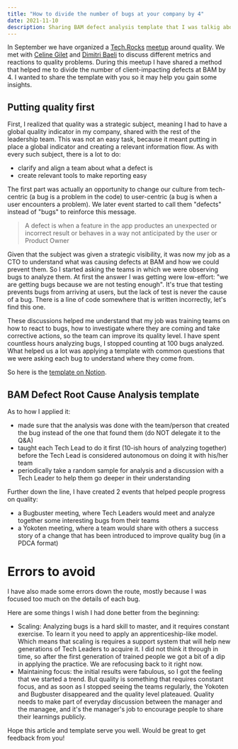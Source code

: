 ```yaml
---
title: "How to divide the number of bugs at your company by 4"
date: 2021-11-10
description: Sharing BAM defect analysis template that I was talkig about on Tech.Rocks Meetup
---
```


In September we have organized a [Tech.Rocks](http://www.tech.rocks/) [meetup](https://www.youtube.com/watch?v=C9IhY_h1h_Y) around quality. We met with [Celine Gilet](https://twitter.com/celinegilet) and [Dimitri Baeli](https://twitter.com/dbaeli) to discuss different metrics and reactions to quality problems.
During this meetup I have shared a method that helped me to divide the number of client-impacting defects at BAM by 4.
I wanted to share the template with you so it may help you gain some insights.

## Putting quality first

First, I realized that quality was a strategic subject, meaning I had to have a global quality indicator in my company, shared with the rest of the leadership team.
This was not an easy task, because it meant putting in place a global indicator and creating a relevant information flow.
As with every such subject, there is a lot to do:

- clarify and align a team about what a defect is
- create relevant tools to make reporting easy

The first part was actually an opportunity to change our culture from tech-centric (a bug is a problem in the code) to user-centric (a bug is when a user encounters a problem).
We later event started to call them "defects" instead of "bugs" to reinforce this message.

> A defect is when a feature in the app productes an unexpected or incorrect result or behaves in a way not anticipated by the user or Product Owner

Given that the subject was given a strategic visibility, it was now my job as a CTO to understand what was causing defects at BAM and how we could prevent them.
So I started asking the teams in which we were observing bugs to analyze them. At first the answer I was getting were low-effort: "we are getting bugs because we are not testing enough".
It's true that testing prevents bugs from arriving at users, but the lack of test is never the cause of a bug. There is a line of code somewhere that is written incorrectly, let's find this one.

These discussions helped me understand that my job was training teams on how to react to bugs, how to investigate where they are coming and take corrective actions, so the team can improve its quality level.
I have spent countless hours analyzing bugs, I stopped counting at 100 bugs analyzed. What helped us a lot was applying a template with common questions that we were asking each bug to understand where they come from.

So here is the [template on Notion](https://m33.notion.site/PUBLIC-BAM-QRQC-TEMPLATE-2021-ad3ae8eba3bb49f9895c960dc1f9b2f1).

## BAM Defect Root Cause Analysis template

As to how I applied it:

- made sure that the analysis was done with the team/person that created the bug instead of the one that found them (do NOT delegate it to the Q&A)
- taught each Tech Lead to do it first (10-ish hours of analyzing together) before the Tech Lead is considered autonomous on doing it with his/her team
- periodically take a random sample for analysis and a discussion with a Tech Leader to help them go deeper in their understanding

Further down the line, I have created 2 events that helped people progress on quality:

- a Bugbuster meeting, where Tech Leaders would meet and analyze together some interesting bugs from their teams
- a Yokoten meeting, where a team would share with others a success story of a change that has been introduced to improve quality bug (in a PDCA format)

# Errors to avoid

I have also made some errors down the route, mostly because I was focused too much on the details of each bug.

Here are some things I wish I had done better from the beginning:

- Scaling: Analyzing bugs is a hard skill to master, and it requires constant exercise. To learn it you need to apply an apprenticeship-like model. Which means that scaling is requires a support system that will help new generations of Tech Leaders to acquire it. I did not think it through in time, so after the first generation of trained people we got a bit of a dip in applying the practice. We are refocusing back to it right now.
- Maintaining focus: the initial results were fabulous, so I got the feeling that we started a trend. But quality is something that requires constant focus, and as soon as I stopped seeing the teams regularly, the Yokoten and Bugbuster disappeared and the quality level plateaued. Quality needs to make part of everyday discussion between the manager and the managee, and it's the manager's job to encourage people to share their learnings publicly.

Hope this article and template serve you well. Would be great to get feedback from you!
